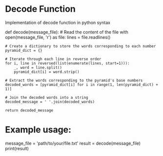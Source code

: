 # Decode Function 
Implementation of decode function in python syntax 


def decode(message_file):
    # Read the content of the file
    with open(message_file, 'r') as file:
        lines = file.readlines()

    # Create a dictionary to store the words corresponding to each number
    pyramid_dict = {}
    
    # Iterate through each line in reverse order
    for i, line in reversed(list(enumerate(lines, start=1))):
        _, word = line.split()
        pyramid_dict[i] = word.strip()

    # Extract the words corresponding to the pyramid's base numbers
    decoded_words = [pyramid_dict[i] for i in range(1, len(pyramid_dict) + 1)]

    # Join the decoded words into a string
    decoded_message = ' '.join(decoded_words)

    return decoded_message

# Example usage:
message_file = 'path/to/your/file.txt'
result = decode(message_file)
print(result)
